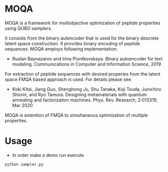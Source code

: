 # MOQA

MOQA is a framework for multiobjective optimization of peptide properties using QUBO samplers.

It consists from the binary autencoder that is used for the binary descrete latent space construction. It provides binary encoding of peptide sequences.
MOQA employs following implementation:

* Ruslan Baynazarov and Irina Piontkovskaya. Binary autoencoder for text modeling. Communications in Computer and Information Science, 2019

For extraction of peptide sequences with desired properies from the latent space FMQA based approach is used. For details please see 

* Koki Kitai, Jiang Guo, Shenghong Ju, Shu Tanaka, Koji Tsuda, Junichiro Shiomi, and Ryo Tamura. Designing metamaterials with quantum annealing and factorization machines. Phys. Rev. Research, 2:013319, Mar 2020

MOQA is extention of FMQA to simultaneous optimization of multiple properties.

# Usage

* In order make a demo run execute

```
python sampler.py
```
